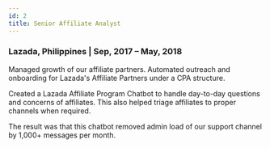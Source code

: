 ```yaml
---
id: 2
title: Senior Affiliate Analyst
---
```


### Lazada, Philippines | Sep, 2017 – May, 2018

Managed growth of our affiliate partners. Automated outreach and onboarding for Lazada's Affiliate Partners under a CPA structure.

Created a Lazada Affiliate Program Chatbot to handle day-to-day questions and concerns of affiliates. This also helped triage affiliates to proper channels when required.

The result was that this chatbot removed admin load of our support channel by 1,000+ messages per month.
